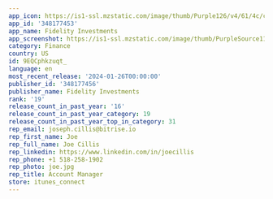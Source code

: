 ```yaml
---
app_icon: https://is1-ssl.mzstatic.com/image/thumb/Purple126/v4/61/4c/c1/614cc14f-06c5-ad2a-31c9-2326d1912d89/AppIcon-0-1x_U007emarketing-0-7-0-sRGB-85-220.png/1024x1024bb.png
app_id: '348177453'
app_name: Fidelity Investments
app_screenshot: https://is1-ssl.mzstatic.com/image/thumb/PurpleSource116/v4/12/c5/95/12c595d6-9e0b-504c-4280-449fe0807e03/bcd7de54-6ff6-4b40-8b34-d86b9c689807_45937-03-fidelity-app-store-cards-phones-NoCrypto-APPL-1284x2778-1.png/1284x2778bb.png
category: Finance
country: US
id: 9EQCphkzuqt_
language: en
most_recent_release: '2024-01-26T00:00:00'
publisher_id: '348177456'
publisher_name: Fidelity Investments
rank: '19'
release_count_in_past_year: '16'
release_count_in_past_year_category: 19
release_count_in_past_year_top_in_category: 31
rep_email: joseph.cillis@bitrise.io
rep_first_name: Joe
rep_full_name: Joe Cillis
rep_linkedin: https://www.linkedin.com/in/joecillis
rep_phone: +1 518-258-1902
rep_photo: joe.jpg
rep_title: Account Manager
store: itunes_connect
---
```

